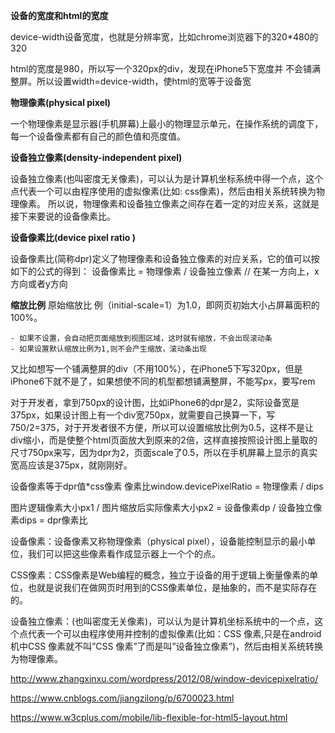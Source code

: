 
**设备的宽度和html的宽度**

device-width设备宽度，也就是分辨率宽，比如chrome浏览器下的320*480的320


html的宽度是980，所以写一个320px的div，发现在iPhone5下宽度并 不会铺满整屏。所以设置width=device-width，使html的宽等于设备宽

**物理像素(physical pixel)**

一个物理像素是显示器(手机屏幕)上最小的物理显示单元，在操作系统的调度下，每一个设备像素都有自己的颜色值和亮度值。

**设备独立像素(density-independent pixel)**

设备独立像素(也叫密度无关像素)，可以认为是计算机坐标系统中得一个点，这个点代表一个可以由程序使用的虚拟像素(比如: css像素)，然后由相关系统转换为物理像素。 所以说，物理像素和设备独立像素之间存在着一定的对应关系，这就是接下来要说的设备像素比。

**设备像素比(device pixel ratio )**

设备像素比(简称dpr)定义了物理像素和设备独立像素的对应关系，它的值可以按如下的公式的得到：
设备像素比 = 物理像素 / 设备独立像素 // 在某一方向上，x方向或者y方向

**缩放比例**
原始缩放比 例（initial-scale=1）为1.0，即网页初始大小占屏幕面积的100%。
	
	- 如果不设置，会自动把页面缩放到视图区域，这时就有缩放，不会出现滚动条
	- 如果设置默认缩放比例为1,则不会产生缩放，滚动条出现

又比如想写一个铺满整屏的div（不用100%），在iPhone5下写320px，但是iPhone6下就不是了，如果想使不同的机型都想铺满整屏，不能写px，要写rem

对于开发者，拿到750px的设计图，比如iPhone6的dpr是2，实际设备宽是375px，如果设计图上有一个div宽750px，就需要自己换算一下，写750/2=375，对于开发者很不方便，所以可以设置缩放比例为0.5，这样不是让div缩小，而是使整个html页面放大到原来的2倍，这样直接按照设计图上量取的尺寸750px来写，因为dpr为2，页面scale了0.5，所以在手机屏幕上显示的真实宽高应该是375px，就刚刚好。





















































设备像素等于dpr值*css像素
像素比window.devicePixelRatio = 物理像素 / dips

图片逻辑像素大小px1 / 图片缩放后实际像素大小px2 = 设备像素dp / 设备独立像素dips = dpr像素比

设备像素：设备像素又称物理像素（physical pixel），设备能控制显示的最小单位，我们可以把这些像素看作成显示器上一个个的点。

CSS像素：CSS像素是Web编程的概念，独立于设备的用于逻辑上衡量像素的单位，也就是说我们在做网页时用到的CSS像素单位，是抽象的，而不是实际存在的。

设备独立像素：(也叫密度无关像素)，可以认为是计算机坐标系统中的一个点，这个点代表一个可以由程序使用并控制的虚拟像素(比如：CSS 像素,只是在android机中CSS 像素就不叫”CSS 像素”了而是叫”设备独立像素”)，然后由相关系统转换为物理像素。

http://www.zhangxinxu.com/wordpress/2012/08/window-devicepixelratio/

https://www.cnblogs.com/jiangzilong/p/6700023.html


https://www.w3cplus.com/mobile/lib-flexible-for-html5-layout.html